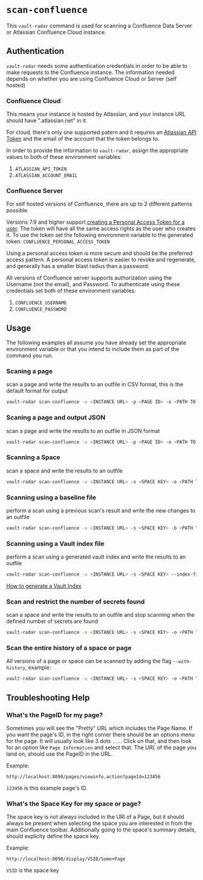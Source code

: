 # `scan-confluence`
This `vault-radar` command is used for scanning a Confluence Data Server or Atlassian Confluence Cloud instance.

## Authentication
`vault-radar` needs some authentication credentials in order to be able to make requests to the Confluence instance. The information needed depends on whether you are using Confluence Cloud or Server (self hosted)
### Confluence Cloud
This means your instance is hosted by Atlassian, and your instance URL should have ".atlassian.net" in it.

For cloud, there's only one supported patern and it requires an [Atlassian API Token](https://support.atlassian.com/atlassian-account/docs/manage-api-tokens-for-your-atlassian-account/) and the email of the account that the token belongs to.

In order to provide the information to `vault-radar`, assign the appropriate values to both of these environment variables:
1. `ATLASSIAN_API_TOKEN`
2. `ATLASSIAN_ACCOUNT_EMAIL`

### Confluence Server
For self hosted versions of Confluence, there are up to 2 different patterns possible.

Versions 7.9 and higher support [creating a Personal Access Token for a user](https://confluence.atlassian.com/enterprise/using-personal-access-tokens-1026032365.html). The token will have all the same access rights as the user who creates it. To use the token set the following environment variable to the generated token:
`CONFLUENCE_PERSONAL_ACCESS_TOKEN`

Using a personal access token is more secure and should be the preferred access pattern. A personal access token is easier to revoke and regenerate, and generally has a smaller blast radius than a password.

All versions of Confluence server supports authorization using the Username (not the email), and Password. To authenticate using these credentials set both of these environment variables:
1. `CONFLUENCE_USERNAME`
2. `CONFLUENCE_PASSWORD`

## Usage
The following examples all assume you have already set the appropriate environment variable or that you intend to include them as part of the command you run.
### Scaning a page
scan a page and write the results to an outfile in CSV format, this is the default format for output
```bash
vault-radar scan-confluence -u <INSTANCE URL> -p <PAGE ID> -o <PATH TO OUTPUT>.csv
```
### Scaning a page and output JSON
scan a page and write the results to an outfile in JSON format
```bash
vault-radar scan-confluence -u <INSTANCE URL> -p <PAGE ID> -o <PATH TO OUTPUT>.json -f json
```
### Scanning a Space
scan a space and write the results to an outfile
```bash
vault-radar scan-confluence -u <INSTANCE URL> -s <SPACE KEY> -o <PATH TO OUTPUT>.csv
```
### Scanning using a baseline file
perform a scan using a previous scan's result and write the new changes to an outfile
```bash
vault-radar scan-confluence -u <INSTANCE URL> -s <SPACE KEY> -b <PATH TO BASELINE> -o <PATH TO OUTPUT>.csv
```
### Scanning using a Vault index file
perform a scan using a generated vault index and write the results to an outfile
```bash
vault-radar scan-confluence -u <INSTANCE URL> -s <SPACE KEY> --index-file <PATH TO VAULT INDEX>.jsonl -o <PATH TO OUTPUT>.csv
```
[How to generate a Vault Index](vault.md#index-generation)
### Scan and restrict the number of secrets found
scan a space and write the results to an outfile and stop scanning when the defined number of secrets are found
```bash
vault-radar scan-confluence -u <INSTANCE URL> -s <SPACE KEY> -o <PATH TO OUTPUT>.csv -l <NUM OF SECRETS>
```

### Scan the entire history of a space or page
All versions of a page or space can be scanned by adding the flag `--with-history`, example:
```bash
vault-radar scan-confluence -u <INSTANCE URL> -s <SPACE KEY> -o <PATH TO OUTPUT>.csv --with-history
```

## Troubleshooting Help

### What's the PageID for my page?
Sometimes you will see the "Pretty" URL which includes the Page Name. If you want the page's ID, in the right corner there should be an options menu for the page. It will usually look like 3 dots `...`. Click on that, and then look for an option like `Page Information` and select that. The URL of the page you land on, should use the PageID in the URL. 

Example:
```
http://localhost:8090/pages/viewinfo.action?pageId=123456
```
`123456` is this example page's ID.

### What's the Space Key for my space or page?
The space key is not always included in the URl of a Page, but it should always be present when selecting the space you are interested in from the main Confluence toolbar. Additionally going to the space's summary details, should explicity define the space key.

Example:
```
http://localhost:8090/display/VSID/Some+Page
```
`VSID` is the space key